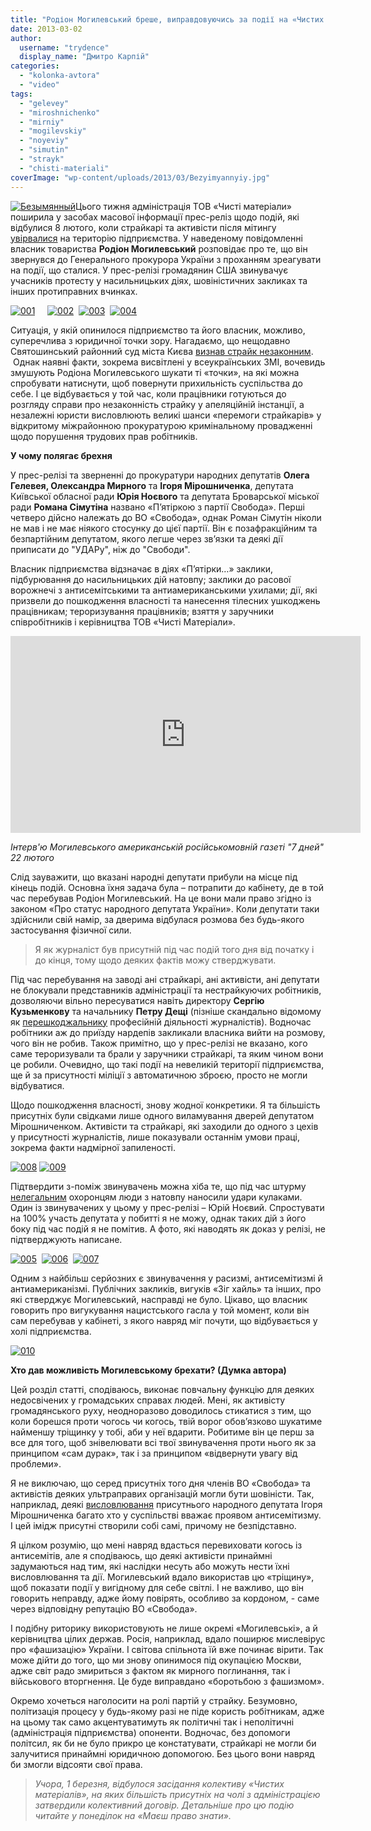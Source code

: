 ```yaml
---
title: "Родіон Могилевський бреше, виправдовуючись за події на «Чистих матеріалах». ВІДЕО"
date: 2013-03-02
author: 
  username: "trydence"
  display_name: "Дмитро Карпій"
categories: 
  - "kolonka-avtora"
  - "video"
tags: 
  - "gelevey"
  - "miroshnichenko"
  - "mirniy"
  - "mogilevskiy"
  - "noyeviy"
  - "simutin"
  - "strayk"
  - "chisti-materiali"
coverImage: "wp-content/uploads/2013/03/Bezyimyannyiy.jpg"
---
```


[![Безымянный](https://mpz.brovary.org/wp-content/uploads/2013/03/Bezyimyannyiy.jpg)](https://mpz.brovary.org/wp-content/uploads/2013/03/Bezyimyannyiy.jpg)Цього тижня адміністрація ТОВ «Чисті матеріали» поширила у засобах масової інформації прес-реліз щодо подій, які відбулися 8 лютого, коли страйкарі та активісти після мітингу [увірвалися](https://mpz.brovary.org/miting-straykariv-bilya-miskradi-zavershivsya-shturmom-pidpriyemstva-chisti-materiali/) на територію підприємства. У наведеному повідомленні власник товариства **Родіон Могилевський** розповідає про те, що він звернувся до Генерального прокурора України з проханням зреагувати на події, що сталися. У прес-релізі громадянин США звинувачує учасників протесту у насильницьких діях, шовіністичних закликах та інших протиправних вчинках.

[![001](https://mpz.brovary.org/wp-content/uploads/2013/03/001.jpg)](https://mpz.brovary.org/wp-content/uploads/2013/03/001.jpg)     [![002](https://mpz.brovary.org/wp-content/uploads/2013/03/002.jpg)](https://mpz.brovary.org/wp-content/uploads/2013/03/002.jpg)  [![003](https://mpz.brovary.org/wp-content/uploads/2013/03/003.jpg)](https://mpz.brovary.org/wp-content/uploads/2013/03/003.jpg)  [![004](https://mpz.brovary.org/wp-content/uploads/2013/03/004.jpg)](https://mpz.brovary.org/wp-content/uploads/2013/03/004.jpg)

Ситуація, у якій опинилося підприємство та його власник, можливо, суперечлива з юридичної точки зору. Нагадаємо, що нещодавно Святошинський районний суд міста Києва [визнав страйк незаконним](https://mpz.brovary.org/sud-viznav-strayk-na-chistih-materialah-nezakonnim/).  Однак наявні факти, зокрема висвітлені у всеукраїнських ЗМІ, вочевидь змушують Родіона Могилевського шукати ті «точки», на які можна спробувати натиснути, щоб повернути прихильність суспільства до себе. І це відбувається у той час, коли працівники готуються до розгляду справи про незаконність страйку у апеляційній інстанції, а незалежні юристи висловлюють великі шанси «перемоги страйкарів» у відкритому міжрайонною прокуратурою кримінальному провадженні щодо порушення трудових прав робітників.

**У чому полягає брехня**

У прес-релізі та зверненні до прокуратури народних депутатів **Олега Гелевея, Олександра Мирного** та **Ігоря Мірошниченка**, депутата Київської обласної ради **Юрія Ноєвого** та депутата Броварської міської ради **Романа Сімутіна** названо «П’ятіркою з партії Свобода». Перші четверо дійсно належать до ВО «Свобода», однак Роман Сімутін ніколи не мав і не має ніякого стосунку до цієї партії. Він є позафракційним та безпартійним депутатом, якого легше через зв’язки та деякі дії приписати до "УДАРу", ніж до "Свободи".

Власник підприємства відзначає в діях «П’ятірки…» заклики, підбурювання до насильницьких дій натовпу; заклики до расової ворожнечі з антисемітськими та антиамериканськими ухилами; дії, які призвели до пошкодження власності та нанесення тілесних ушкоджень працівникам; тероризування працівників; взяття у заручники співробітників і керівництва ТОВ «Чисті Матеріали».

<iframe src="https://www.youtube.com/embed/D834pBR9GZ4" height="315" width="560" allowfullscreen frameborder="0"></iframe>

_Інтерв'ю Могилевського американській російськомовній газеті "7 дней" 22 лютого_

Слід зауважити, що вказані народні депутати прибули на місце під кінець подій. Основна їхня задача була – потрапити до кабінету, де в той час перебував Родіон Могилевський. На це вони мали право згідно із законом «Про статус народного депутата України». Коли депутати таки здійснили свій намір, за дверима відбулася розмова без будь-якого застосування фізичної сили.

> Я як журналіст був присутній під час подій того дня від початку і до кінця, тому щодо деяких фактів можу стверджувати.

Під час перебування на заводі ані страйкарі, ані активісти, ані депутати не блокували представників адміністрації та нестрайкуючих робітників, дозволяючи вільно пересуватися навіть директору **Сергію Кузьменкову** та начальнику **Петру Дещі** (пізніше скандально відомому як [перешкоджальнику](https://mpz.brovary.org/administratsiya-chistih-materialiv-nivelyuye-vsi-poperedni-domovlenosti-ta-pereshkodzhaye-roboti-zhurnalistiv/) професійній діяльності журналістів). Водночас робітники аж до приїзду нардепів закликали власника вийти на розмову, чого він не робив. Також примітно, що у прес-релізі не вказано, кого саме тероризували та брали у заручники страйкарі, та яким чином вони це робили. Очевидно, що такі події на невеликій території підприємства, ще й за присутності міліції з автоматичною зброєю, просто не могли відбуватися.

Щодо пошкодження власності, знову жодної конкретики. Я та більшість присутніх були свідками лише одного виламування дверей депутатом Мірошниченком. Активісти та страйкарі, які заходили до одного з цехів у присутності журналістів, лише показували останнім умови праці, зокрема факти надмірної запиленості.

[![008](https://mpz.brovary.org/wp-content/uploads/2013/03/008.jpg)](https://mpz.brovary.org/wp-content/uploads/2013/03/008.jpg) [![009](https://mpz.brovary.org/wp-content/uploads/2013/03/009.jpg)](https://mpz.brovary.org/wp-content/uploads/2013/03/009.jpg)

Підтвердити з-поміж звинувачень можна хіба те, що під час штурму [нелегальним](https://mpz.brovary.org/trivali-podiyi-navkolo-chistih-materialiv-ne-prinosyat-suttyevih-rezultativ/) охоронцям люди з натовпу наносили удари кулаками. Один із звинувачених у цьому у прес-релізі – Юрій Ноєвий. Спростувати на 100% участь депутата у побитті я не можу, однак таких дій з його боку під час подій я не помітив. А фото, які наводять як доказ у релізі, не підтверджують написане.

[![005](https://mpz.brovary.org/wp-content/uploads/2013/03/005.jpg)](https://mpz.brovary.org/wp-content/uploads/2013/03/005.jpg)  [![006](https://mpz.brovary.org/wp-content/uploads/2013/03/006.jpg)](https://mpz.brovary.org/wp-content/uploads/2013/03/006.jpg)  [![007](https://mpz.brovary.org/wp-content/uploads/2013/03/007.jpg)](https://mpz.brovary.org/wp-content/uploads/2013/03/007.jpg)

Одним з найбільш серйозних є звинувачення у расизмі, антисемітизмі й антиамериканізмі. Публічних закликів, вигуків «Зіг хайль» та інших, про які стверджує Могилевський, насправді не було. Цікаво, що власник говорить про вигукування нацистського гасла у той момент, коли він сам перебував у кабінеті, з якого навряд міг почути, що відбувається у холі підприємства.

[![010](https://mpz.brovary.org/wp-content/uploads/2013/03/010.jpg)](https://mpz.brovary.org/wp-content/uploads/2013/03/010.jpg)

**Хто дав можливість Могилевському брехати? (Думка автора)**

Цей розділ статті, сподіваюсь, виконає повчальну функцію для деяких недосвічених у громадських справах людей. Мені, як активісту громадянського руху, неодноразово доводилось стикатися з тим, що коли борешся проти чогось чи когось, твій ворог обов’язково шукатиме найменшу тріщинку у тобі, аби у неї вдарити. Робитиме він це перш за все для того, щоб знівелювати всі твої звинувачення проти нього як за принципом «сам дурак», так і за принципом «відвернути увагу від проблеми».

Я не виключаю, що серед присутніх того дня членів ВО «Свобода» та активістів деяких ультраправих організацій могли бути шовіністи. Так, наприклад, деякі [висловлювання](https://tabloid.pravda.com.ua/news/50b4c4a8190ca/) присутнього народного депутата Ігоря Мірошниченка багато хто у суспільстві вважає проявом антисемітизму. І цей імідж присутні створили собі самі, причому не безпідставно.

Я цілком розумію, що мені навряд вдасться перевиховати когось із антисемітів, але я сподіваюсь, що деякі активісти принаймні задумаються над тим, які наслідки несуть або можуть нести їхні висловлювання та дії. Могилевський вдало використав цю «тріщину», щоб показати події у вигідному для себе світлі. І не важливо, що він говорить неправду, адже йому повірять, особливо за кордоном, - саме через відповідну репутацію ВО «Свобода».

І подібну риторику використовують не лише окремі «Могилевські», а й керівництва цілих держав. Росія, наприклад, вдало поширює мислевірус про «фашизацію» України. І світова спільнота їй вже починає вірити. Так може дійти до того, що ми знову опинимося під окупацією Москви, адже світ радо змириться з фактом як мирного поглинання, так і військового вторгнення. Це буде виправдано «боротьбою з фашизмом».

Окремо хочеться наголосити на ролі партій у страйку. Безумовно, політизація процесу у будь-якому разі не піде користь робітникам, адже на цьому так само акцентуватимуть як політичні так і неполітичні (адміністрація підприємства) опоненти. Водночас, без допомоги політсил, як би не було прикро це констатувати, страйкарі не могли би залучитися принаймні юридичною допомогою. Без цього вони навряд би змогли відсояти свої права.

> _Учора, 1 березня, відбулося засідання колективу «Чистих матеріалів», на яких більшість присутніх на чолі з адміністрацією затвердили колективний договір. Детальніше про цю подію читайте у понеділок на «Маєш право знати»._
